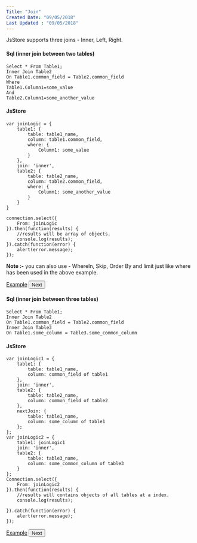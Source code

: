 ```yaml
---
Title: "Join"
Created Date: "09/05/2018"
Last Updated : "09/05/2018"
---
```


JsStore supports three joins - Inner, Left, Right.

#### Sql (inner join between two tables)

```
Select * From Table1;
Inner Join Table2
On Table1.common_field = Table2.common_field
Where
Table1.Column1=some_value
And
Table2.Column1=some_another_value
```

#### JsStore

```
var joinLogic = {
    table1: {
        table: table1_name,
        column: table1.common_field,
        where: {
            Column1: some_value
        }
    },
    join: 'inner',
    table2: {
        table: table2_name,
        column: table2.common_field,
        where: {
            Column1: some_another_value
        }
    }
}

connection.select({
    From: joinLogic
}).then(function(results) {
    //results will be array of objects.
    console.log(results);
}).catch(function(error) {
    alert(error.message);
});
```

**Note :-** you can also use - WhereIn, Skip, Order By and limit just like where has been used in the above example.

<p class="margin-top-40px center-align">
    <a class="btn info" target="_blank" href="/example/simple-join">Example</a>
    <button class="btn info btnNext">Next</button>
</p>

#### Sql (inner join between three tables)

```
Select * From Table1;
Inner Join Table2
On Table1.common_field = Table2.common_field
Inner Join Table3
On Table1.some_column = Table3.some_common_column
```

#### JsStore

```
var joinLogic1 = {
    table1: {
        table: table1_name,
        column: common_field of table1
    },
    join: 'inner',
    table2: {
        table: table2_name,
        column: common_field of table2
    },
    nextJoin: {
        table: table1_name,
        column: some_column of table1
    };
};
var joinLogic2 = {
    table1: joinLogic1
    join: 'inner',
    table2: {
        table: table3_name,
        column: some_common_column of table3
    }
};
Connection.select({
    From: joinLogic2
}).then(function(results) {
    //results will contains objects of all tables at a index.
    console.log(results);

}).catch(function(error) {
    alert(error.message);
});
```

<p class="margin-top-40px center-align">
    <a class="btn info" target="_blank" href="/example/multiple-table-join">Example</a>
    <button class="btn info btnNext">Next</button>
</p>
